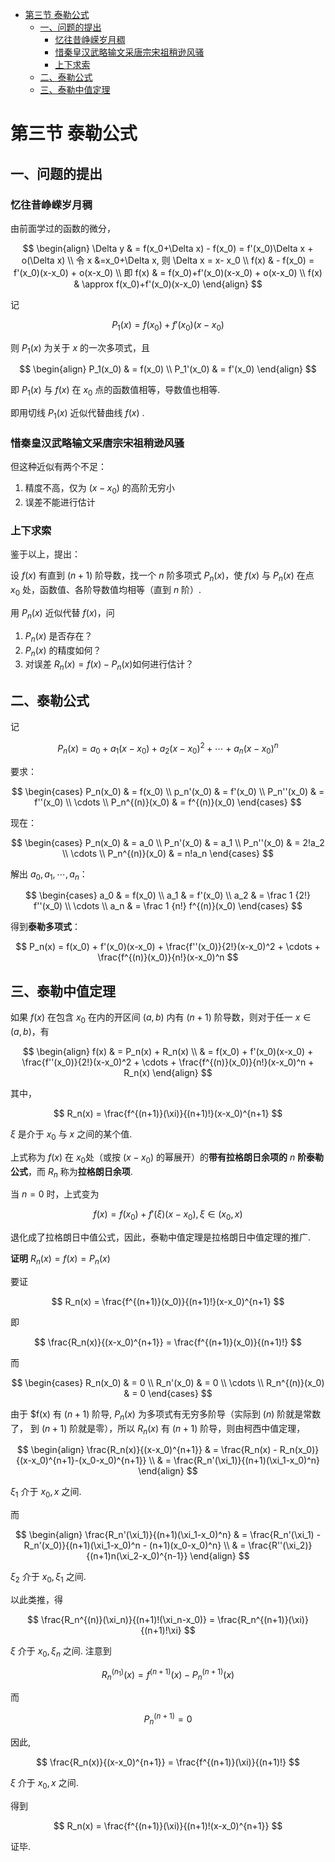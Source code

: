 - [第三节 泰勒公式](#第三节-泰勒公式)
  - [一、问题的提出](#一问题的提出)
    - [忆往昔峥嵘岁月稠](#忆往昔峥嵘岁月稠)
    - [惜秦皇汉武略输文采唐宗宋祖稍逊风骚](#惜秦皇汉武略输文采唐宗宋祖稍逊风骚)
    - [上下求索](#上下求索)
  - [二、泰勒公式](#二泰勒公式)
  - [三、泰勒中值定理](#三泰勒中值定理)

# 第三节 泰勒公式

## 一、问题的提出

### 忆往昔峥嵘岁月稠

由前面学过的函数的微分，

$$
\begin{align}
\Delta y & = f(x_0+\Delta x) - f(x_0) = f'(x_0)\Delta x + o(\Delta x) \\
令 x &=x_0+\Delta x, 则 \Delta x = x- x_0 \\
f(x) & - f(x_0) = f'(x_0)(x-x_0) + o(x-x_0) \\
即 f(x) & = f(x_0)+f'(x_0)(x-x_0) + o(x-x_0) \\
f(x) & \approx f(x_0)+f'(x_0)(x-x_0)
\end{align}
$$

记

$$
P_1(x) = f(x_0)+f'(x_0)(x-x_0)
$$

则 $P_1(x)$ 为关于 $x$ 的一次多项式，且

$$
\begin{align}
P_1(x_0) & = f(x_0) \\
P_1'(x_0) & = f'(x_0)
\end{align}
$$

即 $P_1(x)$ 与 $f(x)$ 在 $x_0$ 点的函数值相等，导数值也相等.

即用切线 $P_1(x)$ 近似代替曲线 $f(x)$ .

### 惜秦皇汉武略输文采唐宗宋祖稍逊风骚

但这种近似有两个不足：

1. 精度不高，仅为 $(x-x_0)$ 的高阶无穷小
2. 误差不能进行估计

### 上下求索

鉴于以上，提出：

设 $f(x)$ 有直到 $(n+1)$ 阶导数，找一个 $n$ 阶多项式 $P_n(x)$，使 $f(x)$ 与 $P_n(x)$ 在点 $x_0$ 处，函数值、各阶导数值均相等（直到 $n$ 阶）.

用 $P_n(x)$ 近似代替 $f(x)$，问

1. $P_n(x)$ 是否存在？
2. $P_n(x)$ 的精度如何？
3. 对误差 $R_n(x) = f(x)-P_n(x)$如何进行估计？

## 二、泰勒公式

记

$$
P_n(x) = a_0 + a_1(x-x_0) + a_2(x-x_0)^2 + \cdots + a_n(x-x_0)^n
$$

要求：

$$
\begin{cases}
P_n(x_0) & = f(x_0) \\
p_n'(x_0) & = f'(x_0) \\
P_n''(x_0) & = f''(x_0) \\
\cdots \\
P_n^{(n)}(x_0) & = f^{(n)}(x_0)
\end{cases}
$$

现在：

$$
\begin{cases}
P_n(x_0) & = a_0 \\
P_n'(x_0) & = a_1 \\
P_n''(x_0) & = 2!a_2 \\
\cdots \\
P_n^{(n)}(x_0) & = n!a_n
\end{cases}
$$

解出 $a_0, a_1, \cdots, a_n$：

$$
\begin{cases}
a_0 & = f(x_0) \\
a_1 & = f'(x_0) \\
a_2 & = \frac 1 {2!} f''(x_0) \\
\cdots \\
a_n & = \frac 1 {n!} f^{(n)}(x_0)
\end{cases}
$$

得到**泰勒多项式**：

$$
P_n(x) = f(x_0) + f'(x_0)(x-x_0) + \frac{f''(x_0)}{2!}(x-x_0)^2 + \cdots + \frac{f^{(n)}(x_0)}{n!}(x-x_0)^n
$$

## 三、泰勒中值定理

如果 $f(x)$ 在包含 $x_0$ 在内的开区间 $(a,b)$ 内有 $(n+1)$ 阶导数，则对于任一 $x\in(a,b)$，有

$$
\begin{align}
f(x) & = P_n(x) + R_n(x) \\
& = f(x_0) + f'(x_0)(x-x_0) + \frac{f''(x_0)}{2!}(x-x_0)^2 + \cdots + \frac{f^{(n)}(x_0)}{n!}(x-x_0)^n + R_n(x)
\end{align}
$$

其中，

$$
R_n(x) = \frac{f^{(n+1)}(\xi)}{(n+1)!}(x-x_0)^{n+1}
$$

$\xi$ 是介于 $x_0$ 与 $x$ 之间的某个值.

上式称为 $f(x)$ 在 $x_0$处（或按 $(x-x_0)$ 的幂展开）的**带有拉格朗日余项的** $n$ **阶泰勒公式**，而 $R_n$ 称为**拉格朗日余项**.

当 $n=0$ 时，上式变为

$$
f(x)=f(x_0) + f'(\xi)(x-x_0), \xi \in (x_0, x)
$$

退化成了拉格朗日中值公式，因此，泰勒中值定理是拉格朗日中值定理的推广.

**证明** $R_n(x)=f(x)=P_n(x)$

要证

$$
R_n(x) = \frac{f^{(n+1)}(x_0)}{(n+1)!}(x-x_0)^{n+1}
$$

即

$$
\frac{R_n(x)}{(x-x_0)^{n+1}} = \frac{f^{(n+1)}(x_0)}{(n+1)!}
$$

而

$$
\begin{cases}
R_n(x_0) & = 0 \\
R_n'(x_0) & = 0 \\
\cdots \\
R_n^{(n)}(x_0) & = 0
\end{cases}
$$

由于 $f(x) 有 $(n+1)$ 阶导, $P_n(x)$ 为多项式有无穷多阶导（实际到 $(n)$ 阶就是常数了， 到 $(n+1)$ 阶就是零），所以 $R_n(x)$ 有 $(n+1)$ 阶导，则由柯西中值定理，

$$
\begin{align}
\frac{R_n(x)}{(x-x_0)^{n+1}} & = \frac{R_n(x) - R_n(x_0)}{(x-x_0)^{n+1}-(x_0-x_0)^{n+1}} \\
& = \frac{R_n'(\xi_1)}{(n+1)(\xi_1-x_0)^n}
\end{align}
$$

$\xi_1$ 介于 $x_0, x$ 之间.

而

$$
\begin{align}
\frac{R_n'(\xi_1)}{(n+1)(\xi_1-x_0)^n} & = \frac{R_n'(\xi_1) - R_n'(x_0)}{(n+1)(\xi_1-x_0)^n - (n+1)(x_0-x_0)^n} \\
& = \frac{R''(\xi_2)}{(n+1)n(\xi_2-x_0)^{n-1}}
\end{align}
$$

$\xi_2$ 介于 $x_0, \xi_1$ 之间.

以此类推，得

$$
\frac{R_n^{(n)}(\xi_n)}{(n+1)!(\xi_n-x_0)} = \frac{R_n^{(n+1)}(\xi)}{(n+1)!\xi}
$$

$\xi$ 介于 $x_0, \xi_n$ 之间. 注意到

$$
R_n^{(n_1)}(x) = f^{(n+1)}(x) - P_n^{(n+1)}(x)
$$

而 

$$
P_n^{(n+1)} = 0
$$

因此,

$$
\frac{R_n(x)}{(x-x_0)^{n+1}} = \frac{f^{(n+1)}(\xi)}{(n+1)!}
$$

$\xi$ 介于 $x_0, x$ 之间.

得到

$$
R_n(x) = \frac{f^{(n+1)}(\xi)}{(n+1)!(x-x_0)^{n+1}}
$$

证毕.



